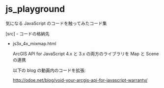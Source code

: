 
# js_playground

気になる JavaScript のコードを触ってみたコード集


[src] - コードの格納先
- js3x_4x_mixmap.html

  [js3x_4x_mixmap]:https://kataya.github.io/js_playaround/src/js3x_4x_mixmap.html

  ArcGIS API for JavaScript 4.x と 3.x の両方のライブラリを Map と Scene の連携

  以下の blog の動画内のコードを拡張:

  http://odoe.net/blog/void-your-arcgis-api-for-javascript-warranty/


